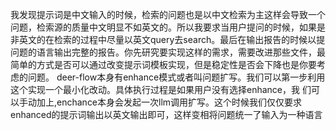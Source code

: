 我发现提示词是中文输入的时候，检索的问题也是以中文检索为主这样会导致一个问题，检索源的质量中文明显不如英文的。所以我要求当用户提问的时候，如果是非英文的在检索的过程中尽量以英文query去search。最后在输出报告的时候以提问题的语言输出完整的报告。你先研究要实现这样的需求，需要改进那些文件，最简单的方式是否可以通过改变提示词模板实现，但是稳定性是否会下降也是你要考虑的问题。
deer-flow本身有enhance模式或者叫问题扩写。我们可以第一步利用这个实现一个最小化改动。具体执行过程是如果用户没有选择enhance，我
们可以手动加上,enchance本身会发起一次llm调用扩写。这个时候我们仅仅要求enhanced的提示词输出以英文输出即可，这样变相将问题统一了输入为一种语言

